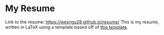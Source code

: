 # My Resume
Link to the resume: https://wesngu28.github.io/resume/
This is my resume, written in LaTeX using a template based off of [this template](https://github.com/sb2nov/resume).
